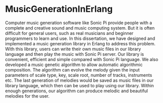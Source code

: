 # MusicGenerationInErlang
Computer music generation software like Sonic Pi provide people with a complete and creative sound and music computing system. But it is often difficult for general users, such as real musicians and beginner programmers to learn and use. In this dissertation, we have designed and implemented a music generation library in Erlang to address this problem. With this library, users can write their own music files in our library language and then play the music with Sonic Pi server. Our library is convenient, efficient and simple compared with Sonic Pi language. We also developed a music genetic algorithm to allow automatic algorithmic composition. The algorithm can evolve the melody given the input parameters of scale type, key, scale root, number of tracks, instruments etc. The last generation of melodies would be saved as music files in our library language, which then can be used to play using our library. Within enough generations, our algorithm can produce melodic and beautiful melodies for the user.
